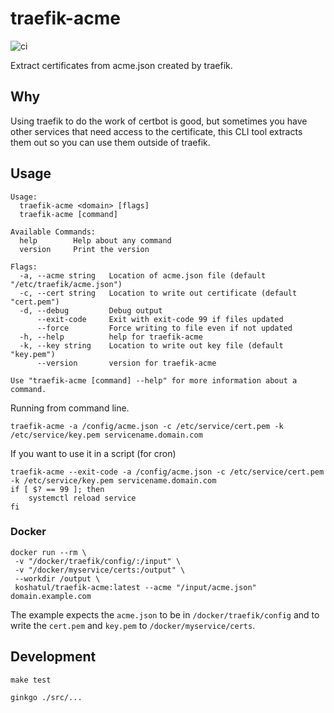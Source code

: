 # traefik-acme

![ci](https://github.com/koshatul/traefik-acme/workflows/ci/badge.svg)

Extract certificates from acme.json created by traefik.

## Why

Using traefik to do the work of certbot is good, but sometimes you have other services that need access to the certificate, this CLI tool extracts them out so you can use them outside of traefik.

## Usage

```text
Usage:
  traefik-acme <domain> [flags]
  traefik-acme [command]

Available Commands:
  help        Help about any command
  version     Print the version

Flags:
  -a, --acme string   Location of acme.json file (default "/etc/traefik/acme.json")
  -c, --cert string   Location to write out certificate (default "cert.pem")
  -d, --debug         Debug output
      --exit-code     Exit with exit-code 99 if files updated
      --force         Force writing to file even if not updated
  -h, --help          help for traefik-acme
  -k, --key string    Location to write out key file (default "key.pem")
      --version       version for traefik-acme

Use "traefik-acme [command] --help" for more information about a command.
```

Running from command line.

```shell
traefik-acme -a /config/acme.json -c /etc/service/cert.pem -k /etc/service/key.pem servicename.domain.com
```

If you want to use it in a script (for cron)

```shell
traefik-acme --exit-code -a /config/acme.json -c /etc/service/cert.pem -k /etc/service/key.pem servicename.domain.com
if [ $? == 99 ]; then
    systemctl reload service
fi
```

### Docker

```shell
docker run --rm \
 -v "/docker/traefik/config/:/input" \
 -v "/docker/myservice/certs:/output" \
 --workdir /output \
 koshatul/traefik-acme:latest --acme "/input/acme.json" domain.example.com
```

The example expects the `acme.json` to be in `/docker/traefik/config` and to write the `cert.pem` and `key.pem` to `/docker/myservice/certs`.

## Development

```shell
make test
```

```shell
ginkgo ./src/...
```
